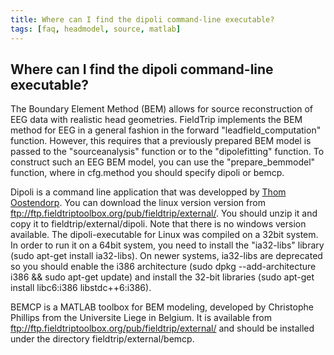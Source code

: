 ```yaml
---
title: Where can I find the dipoli command-line executable?
tags: [faq, headmodel, source, matlab]
---
```


## Where can I find the dipoli command-line executable?

The Boundary Element Method (BEM) allows for source reconstruction of EEG data with realistic head geometries. FieldTrip implements the BEM method for EEG in a general fashion in the forward "leadfield_computation" function. However, this requires that a previously prepared BEM model is passed to the "sourceanalysis" function or to the "dipolefitting" function. To construct such an EEG BEM model, you can use the "prepare_bemmodel" function, where in cfg.method you should specify dipoli or bemcp.

Dipoli is a command line application that was developped by [Thom Oostendorp](http://www.mbfys.ru.nl/~thom). You can download the linux version version from <ftp://ftp.fieldtriptoolbox.org/pub/fieldtrip/external/>. You should unzip it and copy it to fieldtrip/external/dipoli. Note that there is no windows version available.
The dipoli-executable for Linux was compiled on a 32bit system. In order to run it on a 64bit system, you need to install the "ia32-libs" library (sudo apt-get install ia32-libs). On newer systems, ia32-libs are deprecated so you should enable the i386 architecture (sudo dpkg --add-architecture i386 && sudo apt-get update) and install the 32-bit libraries (sudo apt-get install libc6:i386 libstdc++6:i386).

BEMCP is a MATLAB toolbox for BEM modeling, developed by Christophe Phillips from the Universite Liege in Belgium. It is available from <ftp://ftp.fieldtriptoolbox.org/pub/fieldtrip/external/> and should be installed under the directory fieldtrip/external/bemcp.
